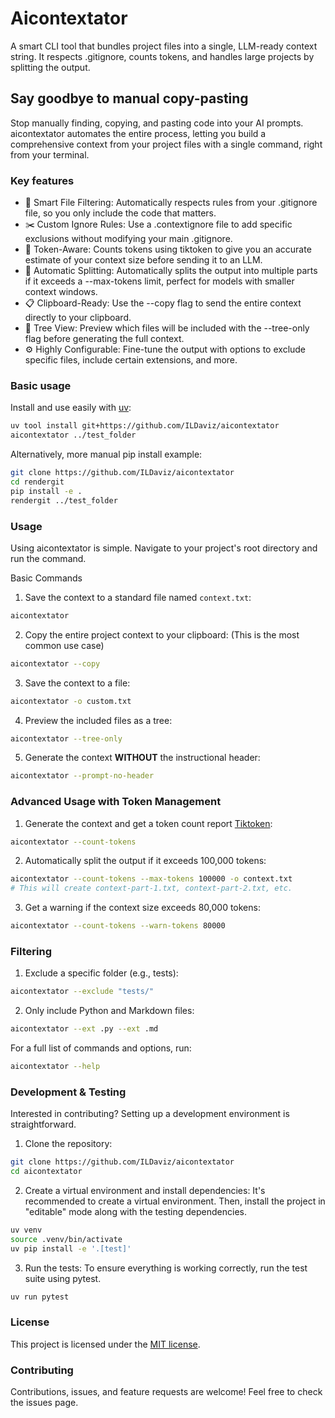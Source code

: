 # Aicontextator
A smart CLI tool that bundles project files into a single, LLM-ready context string. It respects .gitignore, counts tokens, and handles large projects by splitting the output.

## Say goodbye to manual copy-pasting
Stop manually finding, copying, and pasting code into your AI prompts. aicontextator automates the entire process, letting you build a comprehensive context from your project files with a single command, right from your terminal.

### Key features
- 🧠 Smart File Filtering: Automatically respects rules from your .gitignore file, so you only include the code that matters.
- ✂️ Custom Ignore Rules: Use a .contextignore file to add specific exclusions without modifying your main .gitignore.
- 🤖 Token-Aware: Counts tokens using tiktoken to give you an accurate estimate of your context size before sending it to an LLM.
- 🧩 Automatic Splitting: Automatically splits the output into multiple parts if it exceeds a --max-tokens limit, perfect for models with smaller context windows.
- 📋 Clipboard-Ready: Use the --copy flag to send the entire context directly to your clipboard.
- 🌲 Tree View: Preview which files will be included with the --tree-only flag before generating the full context.
- ⚙️ Highly Configurable: Fine-tune the output with options to exclude specific files, include certain extensions, and more.

### Basic usage

Install and use easily with [uv](https://docs.astral.sh/uv/):

```bash
uv tool install git+https://github.com/ILDaviz/aicontextator
aicontextator ../test_folder
```

Alternatively, more manual pip install example:

```bash
git clone https://github.com/ILDaviz/aicontextator
cd rendergit
pip install -e .
rendergit ../test_folder
```

### Usage
Using aicontextator is simple. Navigate to your project's root directory and run the command.

Basic Commands
1. Save the context to a standard file named `context.txt`:

```bash
aicontextator
```

2. Copy the entire project context to your clipboard:
(This is the most common use case)

```bash
aicontextator --copy
```

3. Save the context to a file:

```bash
aicontextator -o custom.txt
```

4. Preview the included files as a tree:

```bash
aicontextator --tree-only
```

5. Generate the context **WITHOUT** the instructional header:

```bash
aicontextator --prompt-no-header
```

### Advanced Usage with Token Management
1. Generate the context and get a token count report [Tiktoken](https://github.com/openai/tiktoken):

```bash
aicontextator --count-tokens
```

2. Automatically split the output if it exceeds 100,000 tokens:

```bash
aicontextator --count-tokens --max-tokens 100000 -o context.txt
# This will create context-part-1.txt, context-part-2.txt, etc.
```

3. Get a warning if the context size exceeds 80,000 tokens:

```bash
aicontextator --count-tokens --warn-tokens 80000
```

### Filtering
1. Exclude a specific folder (e.g., tests):

```bash
aicontextator --exclude "tests/"
```

2. Only include Python and Markdown files:

```bash
aicontextator --ext .py --ext .md
```

For a full list of commands and options, run:

```bash
aicontextator --help
```

### Development & Testing
Interested in contributing? Setting up a development environment is straightforward.

1. Clone the repository:

```bash
git clone https://github.com/ILDaviz/aicontextator
cd aicontextator
```

2. Create a virtual environment and install dependencies:
It's recommended to create a virtual environment. Then, install the project in "editable" mode along with the testing dependencies.

```bash
uv venv
source .venv/bin/activate
uv pip install -e '.[test]'
```

3. Run the tests:
To ensure everything is working correctly, run the test suite using pytest.

```bash
uv run pytest
```

### License
This project is licensed under the [MIT license](https://opensource.org/licenses/MIT).

### Contributing
Contributions, issues, and feature requests are welcome! Feel free to check the issues page.
